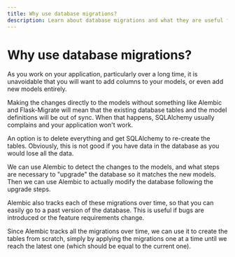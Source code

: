 ```yaml
---
title: Why use database migrations?
description: Learn about database migrations and what they are useful for.
---
```


# Why use database migrations?

As you work on your application, particularly over a long time, it is unavoidable that you will want to add columns to your models, or even add new models entirely.

Making the changes directly to the models without something like Alembic and Flask-Migrate will mean that the existing database tables and the model definitions will be out of sync. When that happens, SQLAlchemy usually complains and your application won't work.

An option is to delete everything and get SQLAlchemy to re-create the tables. Obviously, this is not good if you have data in the database as you would lose all the data.

We can use Alembic to detect the changes to the models, and what steps are necessary to "upgrade" the database so it matches the new models. Then we can use Alembic to actually modify the database following the upgrade steps.

Alembic also tracks each of these migrations over time, so that you can easily go to a past version of the database. This is useful if bugs are introduced or the feature requirements change.

Since Alembic tracks all the migrations over time, we can use it to create the tables from scratch, simply by applying the migrations one at a time until we reach the latest one (which should be equal to the current one).